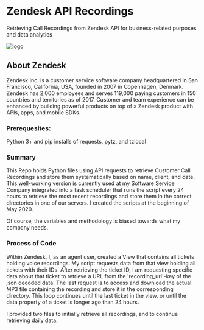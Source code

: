 # Zendesk API Recordings
Retrieving Call Recordings  from Zendesk API for business-related purposes and data analytics

![logo](https://user-images.githubusercontent.com/43521144/82922735-99c80500-9f3f-11ea-82e6-e651329007c3.PNG)

## About Zendesk
Zendesk Inc. is a customer service software company headquartered in San Francisco, California, USA, founded in 2007 in Copenhagen, Denmark. Zendesk has 2,000 employees and serves 119,000 paying customers in 150 countries and territories as of 2017. 
Customer and team experience can be enhanced by building powerful products on top of a Zendesk product with APIs, apps, and mobile SDKs.

### Prerequesites:
Python 3+ and pip installs of requests, pytz, and tzlocal

### Summary
This Repo holds Python files using API requests to retrieve Customer Call Recordings and store them systematically based on name, client, and date. This well-working version is currently used at my Software Service Company integrated into a task scheduler that runs the script every 24 hours to retrieve the most recent recordings and store them in the correct directories in one of our servers. I created the scripts at the beginning of May 2020.

Of course, the variables and methodology is biased towards what my company needs. 

### Process of Code
Within Zendesk, I, as an agent user, created a View that contains all tickets holding voice recordings.
My script requests data from that view holding all tickets with their IDs. After retrieving the ticket ID, I am requesting specific data about that ticket to retrieve a URL from the 'recording_url'-key of the json decoded data. The last request is to access and download the actual MP3 file containing the recording and store it in the corresponding directory. This loop continues until the last ticket in the view, or until the data property of a ticket is longer ago than 24 hours.

I provided two files to initially retrieve all recordings, and to continue retrieving daily data.
